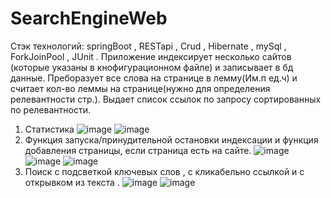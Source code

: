 # SearchEngineWeb
Стэк технологий: springBoot , RESTapi , Crud , Hibernate , mySql , ForkJoinPool , JUnit .
Приложение индексирует несколько сайтов (которые указаны в кнофигурационном файле) и записывает в бд данные. Преборазует все слова на странице в лемму(Им.п ед.ч) и считает кол-во леммы на странице(нужно для определения релевантности стр.). Выдает список ссылок по запросу сортированных по релевантности.
1) Статистика 
![image](https://user-images.githubusercontent.com/85135441/204812579-ac58d88c-7633-4950-91c3-0e52565cec13.png)
![image](https://user-images.githubusercontent.com/85135441/205484720-53003abb-394c-4c01-98ec-e6c7bd31ee54.png)
2) Функция запуска/принудительной остановки индексации и функция добавления страницы, если страница есть на сайте.
![image](https://user-images.githubusercontent.com/85135441/205484377-db3a1aef-f772-474c-b3a3-c48597f0364a.png)
![image](https://user-images.githubusercontent.com/85135441/205484379-75c7a0b0-0933-4533-afcf-d607b3db10e5.png)
![image](https://user-images.githubusercontent.com/85135441/205484834-6d6d2396-528c-4970-8e8f-d1723649d522.png)
3) Поиск с подсветкой ключевых слов , с кликабельно ссылкой и с открывком из текста .
![image](https://user-images.githubusercontent.com/85135441/205484774-d001083a-9dc5-4608-bd73-a402aac85953.png)
![image](https://user-images.githubusercontent.com/85135441/205484775-7a74c6e1-fd9d-4ef2-b685-8a5e3bc039ee.png)

